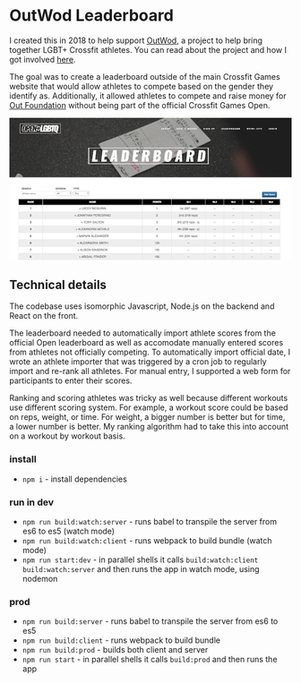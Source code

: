 # OutWod Leaderboard

I created this in 2018 to help support [OutWod](https://www.outwod.com/), a project to help bring together LGBT+ Crossfit athletes. You can read about the project and how I got involved [here](https://thefalc.com/2018/02/the-outwod-leaderboard-fun-with-nodejs-and-react/).

The goal was to create a leaderboard outside of the main Crossfit Games website that would allow athletes to compete based on the gender they identify as. Additionally, it allowed athletes to compete and raise money for [Out Foundation](http://theoutfoundation.org/) without being part of the official Crossfit Games Open.

![OutWod Leaderboard](/assets/leadboard-graphic.png)

## Technical details

The codebase uses isomorphic Javascript, Node.js on the backend and React on the front.

The leaderboard needed to automatically import athlete scores from the official Open leaderboard as well as accomodate manually entered scores from athletes not officially competing. To automatically import official date, I wrote an athlete importer that was triggered by a cron job to regularly import and re-rank all athletes. For manual entry, I supported a web form for participants to enter their scores.

Ranking and scoring athletes was tricky as well because different workouts use different scoring system. For example, a workout score could be based on reps, weight, or time. For weight, a bigger number is better but for time, a lower number is better. My ranking algorithm had to take this into account on a workout by workout basis.

### install

* `npm i` - install dependencies

### run in dev

* `npm run build:watch:server` - runs babel to transpile the server from es6 to es5 (watch mode)
* `npm run build:watch:client` - runs webpack to build bundle (watch mode)
* `npm run start:dev` - in parallel shells it calls `build:watch:client` `build:watch:server` and then runs the app in watch mode, using nodemon

### prod

* `npm run build:server` - runs babel to transpile the server from es6 to es5 
* `npm run build:client` - runs webpack to build bundle
* `npm run build:prod` - builds both client and server
* `npm run start` - in parallel shells it calls `build:prod` and then runs the app 
